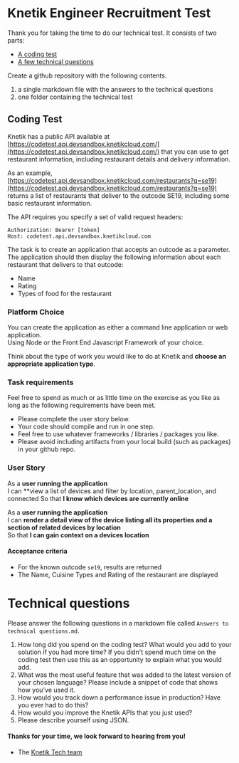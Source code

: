 Knetik Engineer Recruitment Test
==================================

Thank you for taking the time to do our technical test. It consists of two parts:

* [A coding test](#coding-test)
* [A few technical questions](#technical-questions)

Create a github repository with the following contents.

1. a single markdown file with the answers to the technical questions
2. one folder containing the technical test

## Coding Test

Knetik has a public API available at [https://codetest.api.devsandbox.knetikcloud.com/](https://codetest.api.devsandbox.knetikcloud.com/) that you can use to get restaurant information, including restaurant details and delivery information.

As an example, [https://codetest.api.devsandbox.knetikcloud.com/restaurants?q=se19](https://codetest.api.devsandbox.knetikcloud.com/restaurants?q=se19) returns a list of restaurants that deliver to the outcode SE19, including some basic restaurant information.

The API requires you specify a set of valid request headers:

```
Authorization: Bearer [token]
Host: codetest.api.devsandbox.knetikcloud.com
```

The task is to create an application that accepts an outcode as a parameter. The application should then display the following information about each restaurant that delivers to that outcode:

- Name
- Rating
- Types of food for the restaurant

### Platform Choice

You can create the application as either a command line application or web application.  
Using Node or the Front End Javascript Framework of your choice.

Think about the type of work you would like to do at Knetik and **choose an appropriate application type**.

### Task requirements

Feel free to spend as much or as little time on the exercise as you like as long as the following requirements have been met.  

- Please complete the user story below.
- Your code should compile and run in one step.
- Feel free to use whatever frameworks / libraries / packages you like.
- Please avoid including artifacts from your local build (such as packages) in your github repo.

### User Story

As a **user running the application**  
I can **view a list of devices and filter by location, parent_location, and
connected
So that **I know which devices are currently online**

As a **user running the application**  
I can **render a detail view of the device listing all its properties and a section of related devices by location**  
So that **I can gain context on a devices location**

#### Acceptance criteria

- For the known outcode `se19`, results are returned
- The Name, Cuisine Types and Rating of the restaurant are displayed

# Technical questions

Please answer the following questions in a markdown file called `Answers to technical questions.md`.

1. How long did you spend on the coding test? What would you add to your solution if you had more time? If you didn't spend much time on the coding test then use this as an opportunity to explain what you would add.
2. What was the most useful feature that was added to the latest version of your chosen language? Please include a snippet of code that shows how you've used it.
3. How would you track down a performance issue in production? Have you ever had to do this?
4. How would you improve the Knetik APIs that you just used?
5. Please describe yourself using JSON.


#### Thanks for your time, we look forward to hearing from you!
- The [Knetik Tech team](http://github.com/knetikmedia)
